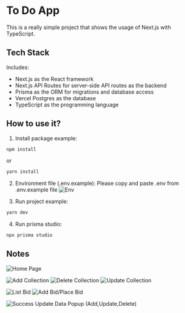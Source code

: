 # To Do App

This is a really simple project that shows the usage of Next.js with TypeScript.

## Tech Stack

Includes:

- Next.js as the React framework
- Next.js API Routes for server-side API routes as the backend
- Prisma as the ORM for migrations and database access
- Vercel Postgres as the database
- TypeScript as the programming language

## How to use it?

1. Install package example:

```bash
npm install
```

or

```bash
yarn install
```


2. Environment file (.env.example):
Please copy and paste .env from .env.example file
![Env](https://github.com/anieswindi/to-do-app/blob/main/public/env.png)



3. Run project example:
```bash
yarn dev
```


4. Run prisma studio:
```bash
npx prisma studio
```



## Notes

![Home Page](https://github.com/anieswindi/to-do-app/blob/main/public/home.png)


![Add Collection](https://github.com/anieswindi/to-do-app/blob/main/public/add_collection.png)
![Delete Collection](https://github.com/anieswindi/to-do-app/blob/main/public/delete_collection.png)
![Update Collection](https://github.com/anieswindi/to-do-app/blob/main/public/update_collection.png)


![List Bid](https://github.com/anieswindi/to-do-app/blob/main/public/list_bid.png)
![Add Bid/Place Bid](https://github.com/anieswindi/to-do-app/blob/main/public/add_bid.png)



![Success Update Data Popup (Add,Update,Delete)](https://github.com/anieswindi/to-do-app/blob/main/public/success_update.png)

